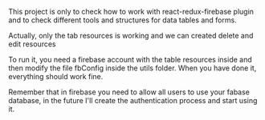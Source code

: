 This project is only to check how to work with react-redux-firebase plugin and to check different tools and structures for data tables and forms.

Actually, only the tab resources is working and we can created delete and edit resources

To run it, you need a firebase account  with the table resources inside and then modify the file fbConfig inside the utils folder. When you have done it, everything should work fine.

Remember that in firebase you need to allow all users to use your fabase database, in the future I'll create the authentication process and start using it.